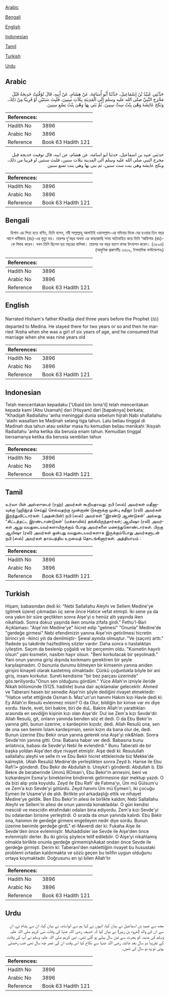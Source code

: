 [Arabic](#arabic)

[Bengali](#bengali)

[English](#english)

[Indonesian](#indonesian)

[Tamil](#tamil)

[Turkish](#turkish)

[Urdu](#urdu)

## Arabic


<div dir="rtl" lang="ar" style={{fontSize:'larger',backgroundColor:'#f8f9fa',padding:20}}>
حَدَّثَنِي عُبَيْدُ بْنُ إِسْمَاعِيلَ، حَدَّثَنَا أَبُو أُسَامَةَ، عَنْ هِشَامٍ، عَنْ أَبِيهِ، قَالَ تُوُفِّيَتْ خَدِيجَةُ قَبْلَ مَخْرَجِ النَّبِيِّ صلى الله عليه وسلم إِلَى الْمَدِينَةِ بِثَلاَثِ سِنِينَ، فَلَبِثَ سَنَتَيْنِ أَوْ قَرِيبًا مِنْ ذَلِكَ، وَنَكَحَ عَائِشَةَ وَهْىَ بِنْتُ سِتِّ سِنِينَ، ثُمَّ بَنَى بِهَا وَهْىَ بِنْتُ تِسْعِ سِنِينَ‏.‏
</div>
<div style={{backgroundColor:'#f8f9fa',padding:20, marginBottom: 10}}><table> <thead> <tr> <th>References:</th> <th></th> </tr> </thead> <tbody><tr><td>Hadith No</td><td>3896</td></tr><tr><td>Arabic No</td><td>3896</td></tr><tr><td>Reference</td><td>Book 63 Hadith 121</td></tr></tbody></table></div>


<div dir="rtl" lang="ar" style={{fontSize:'larger',backgroundColor:'#f8f9fa',padding:20}}>
حدثني عبيد بن اسماعيل، حدثنا ابو اسامة، عن هشام، عن ابيه، قال توفيت خديجة قبل مخرج النبي صلى الله عليه وسلم الى المدينة بثلاث سنين، فلبث سنتين او قريبا من ذلك، ونكح عايشة وهى بنت ست سنين، ثم بنى بها وهى بنت تسع سنين
</div>
<div style={{backgroundColor:'#f8f9fa',padding:20, marginBottom: 10}}><table> <thead> <tr> <th>References:</th> <th></th> </tr> </thead> <tbody><tr><td>Hadith No</td><td>3896</td></tr><tr><td>Arabic No</td><td>3896</td></tr><tr><td>Reference</td><td>Book 63 Hadith 121</td></tr></tbody></table></div>

## Bengali


<div dir="rtl" lang="bn" style={{fontSize:'larger',backgroundColor:'#f8f9fa',padding:20}}>
হিশাম এর পিতা হতে বর্ণিত, তিনি বলেন, নবী সাল্লাল্লাহু আলাইহি ওয়াসাল্লাম-এর মদিনার দিকে বের হওয়ার তিন বছর আগে খাদীজাহ (রাঃ)-এর মৃত্যু হয়। তারপর দু’বছর অথবা এর কাছাকাছি সময় অতিবাহিত করে তিনি ‘আয়িশাহ (রাঃ)-কে বিবাহ করেন। যখন তিনি ছিলেন ছয় বছরের বালিকা। তারপর নয় বছর বয়সে বাসর উৎযাপন করেন। (৩৮৯৪) (আধুনিক প্রকাশনীঃ ৩৬০৯, ইসলামিক ফাউন্ডেশনঃ)
</div>
<div style={{backgroundColor:'#f8f9fa',padding:20, marginBottom: 10}}><table> <thead> <tr> <th>References:</th> <th></th> </tr> </thead> <tbody><tr><td>Hadith No</td><td>3896</td></tr><tr><td>Arabic No</td><td>3896</td></tr><tr><td>Reference</td><td>Book 63 Hadith 121</td></tr></tbody></table></div>

## English


<div dir="ltr" lang="en" style={{fontSize:'larger',backgroundColor:'#f8f9fa',padding:20}}>
Narrated Hisham's father:Khadija died three years before the Prophet (ﷺ) departed to Medina. He stayed there for two years or so and then he married 'Aisha when she was a girl of six years of age, and he consumed that marriage when she was nine years old
</div>
<div style={{backgroundColor:'#f8f9fa',padding:20, marginBottom: 10}}><table> <thead> <tr> <th>References:</th> <th></th> </tr> </thead> <tbody><tr><td>Hadith No</td><td>3896</td></tr><tr><td>Arabic No</td><td>3896</td></tr><tr><td>Reference</td><td>Book 63 Hadith 121</td></tr></tbody></table></div>

## Indonesian


<div dir="ltr" lang="id" style={{fontSize:'larger',backgroundColor:'#f8f9fa',padding:20}}>
Telah menceritakan kepadaku ['Ubaid bin Isma'il] telah menceritakan kepada kami [Abu Usamah] dari [Hisyam] dari [bapaknya] berkata; "Khadijah Radiallahu 'anha meninggal dunia sebelum hijrah Nabi shallallahu 'alaihi wasallam ke Madinah selang tiga tahun. Lalu beliau tinggal di Madinah dua tahun atau sekitar masa itu kemudian beliau menikahi 'Aisyah Radiallahu 'anha ketika dia berusia enam tahun. Kemudian tinggal bersamanya ketika dia berusia sembilan tahun
</div>
<div style={{backgroundColor:'#f8f9fa',padding:20, marginBottom: 10}}><table> <thead> <tr> <th>References:</th> <th></th> </tr> </thead> <tbody><tr><td>Hadith No</td><td>3896</td></tr><tr><td>Arabic No</td><td>3896</td></tr><tr><td>Reference</td><td>Book 63 Hadith 121</td></tr></tbody></table></div>

## Tamil


<div dir="ltr" lang="ta" style={{fontSize:'larger',backgroundColor:'#f8f9fa',padding:20}}>
உர்வா பின் அஸ்ஸுபைர் (ரஹ்) அவர்கள் கூறியதாவது: நபி (ஸல்) அவர்கள் மதீனாவுக்கு (ஹிஜ்ரத் செய்து) செல்வதற்கு மூன்றாண் டுகளுக்கு முன்பு கதீஜா (ரலி) அவர்கள் இறந்துவிட்டார்கள். (அதன்பின்) நபி (ஸல்) அவர்கள் “இரண்டு ஆண்டுகள்' அல்லது “கிட்டத்தட்ட இரண்டாண்டுகள்' (மக்காவில்) தங்கியிருந்தார்கள்; ஆயிஷா (ரலி) அவர்கள் ஆறு வயதுடையவர்களாயிருக்கும் போது அவர்களை மணந்துகொண்டார்கள். பிறகு ஆயிஷா (ரலி) அவர்கள் ஒன்பது வயதுடையவர்களாக இருக்கும்போது அவர்களுடன் நபி (ஸல்) அவர்கள் தாம்பத்திய உறவைத் தொடங்கினார்கள். அத்தியாயம் :
</div>
<div style={{backgroundColor:'#f8f9fa',padding:20, marginBottom: 10}}><table> <thead> <tr> <th>References:</th> <th></th> </tr> </thead> <tbody><tr><td>Hadith No</td><td>3896</td></tr><tr><td>Arabic No</td><td>3896</td></tr><tr><td>Reference</td><td>Book 63 Hadith 121</td></tr></tbody></table></div>

## Turkish


<div dir="ltr" lang="tr" style={{fontSize:'larger',backgroundColor:'#f8f9fa',padding:20}}>
Hişam, babasından dedi ki: "Nebi Sallallahu Aleyhi ve Sellem Medine'ye (gitmek üzere) çıkmadan üç sene önce Hatice vefat etmişti. İki sene ya da ona yakın bir süre geçtikten sonra Aişe'yi o henüz altı yaşında iken nikahladı. Sonra dokuz yaşında iken onunla zifafa girdi." Fethu'l-Bari Açıklaması: "Aişe'nin Medine'ye" hicret edip "gelmesi" "Onunla" Medine'de "gerdeğe girmesi" Nebi efendimizin yanına Aişe'nin getirilmesi hicretin birinci yılı -ikinci yılı da denilmiştir- Şewal ayında olmuştur. "Ve (saçım) arttı." İfadede şu takdirde hazfedilmiş sözler vardır: Daha sonra o hastalıktan iyileştim. Saçım da beslenip çoğaldı ve bir perçemim oldu. "Kısmetin hayırlı olsun" yani kısmetin, nasibin hayır olsun. "Beni korkutacak bir şeyolmadı." Yani onun yanıma girişi dışında korkmamı gerektiren bir şeyle karşılaşmadım. O bununla durumu bilmeyen bir kimsenin yanına aniden girişini kinayeli olarak kastetmiş olmaktadır. Çünkü çoğunlukla böyle bir ani giriş, insanı korkutur. Sureti kendisine "bir bez parçası üzerinde" gös.teriliyordu."Onun sen olduğunu gördüm." Yüce Allah'ın izniyle ileride Nikah bölümünde (5125. hadiste) buna dair açıklamalar gelecektir. Ahmed ve Taberani hasen bir senedie Aişe'nin şöyle dediğini rivayet etmektedir: "Hatice vefat ettiğinde Osman b. Maz'un'un hanımı Hakım kızı Havle dedi ki: Ey Allah'ın Resulü evlenmez misin? O da Olur, bildiğin bir kimse var mı diye sordu. Havle, evet, biri bakire, biri de duL. Bakire Allah'ın yarattıkları arasında en sevdiğin kişinin kızı olan Aişe'dir. Dul ise Zem'a kızı Sevde'dir. Allah Resulü, git, onların yanında benden söz et dedi. O da Ebu Bekir'in yanına gitti, bunun üzerine, o kardeşinin kızıdır, dedi. Allah Resulü ona, sen de ona sen benim İslam kardeşimsin, senin kızın da bana olur de, dedi. Bunun üzerine Ebu Bekir onun yanına gelerek ona Aişe'yi nik&hladı. Sonra Sevde'nin yanına gitti. Ona: Babana haber ver dedi. Babasına bunu anlatınca, babası da Sevde'yi Nebi ile evlendirdi." Bunu Taberatii de bir başka yoldan Aişe'den diye rivayet etmiştir. Aişe dedi ki: Resulullah sallallahu aleyhi ve selle m ve Ebu Bekir hicret ettiklerinde biz Mekke'de kalmıştık. (Alah Resulü) Medine'de yerIeştikten sonra Zeyd b. Harise ile Ebu Rafi'i• gönderdi. Ebu Bekir de Abdullah b. Ureykıt'ı gönderdi. Abdullah b. Ebi Bekre de beraberinde Ümmü ROman'ı, Ebu Bekir'in annesini, beni ve kızkardeşim Esma'yı bineklerine bindirerek getirmesine dair mektup yazdı. O da bizi alıp yola koyuldu. Zeyd ile Ebu Rafi' de Fatıma'yı, Üm mü Gülsum'u ve Zem'a kızı Sevde'yi götürdü. Zeyd hanımı Üm mü Eymen'i, iki çocuğu Eymen ile Usame'yi de aldı. Birlikte yol arkadaşlığı ettik ve nihayet Medine'ye geldik. Ben Ebu Bekir'in ailesi ile birlikte kaldım, Nebi Sallallahu Aleyhi ve Sellem'in ailesi de onun yanında konakladılar. O gün kendisi mescidi ve mescidin etrafındaki odaları bina ediyordu. Zem'a kızı Sevde'yi bu odalardan birisine yerleştirdi. O sırada da onun yanında kalırdı. Ebu Bekir ona, hanımın ile gerdeğe girmeni engelleyen nedir diye sordu. Bunun üzerine benimle gerdeğe girdL" el-Maverdi der ki: Fukaha Aişe ile Sevde'den önce evlenmiştir. Muhaddisler ise Sevde ile Aişe'den önce evlenmiştir derler. Bu iki görüş şöylece telif edilebilir. O Aişe'yi nikahlamış olmakla birlikte onunla gerdeğe girmemişhAakat ondan önce Sevde ile gerdeğe girmişti. Derim ki: Taberani'den naklettiğim rivayet bu husustaki problemi ortadan kaldırmakta ve sözü geçen bu telifin uygun olduğunu ortaya koymaktadır. Doğrusunu en iyi bilen Allah'tır
</div>
<div style={{backgroundColor:'#f8f9fa',padding:20, marginBottom: 10}}><table> <thead> <tr> <th>References:</th> <th></th> </tr> </thead> <tbody><tr><td>Hadith No</td><td>3896</td></tr><tr><td>Arabic No</td><td>3896</td></tr><tr><td>Reference</td><td>Book 63 Hadith 121</td></tr></tbody></table></div>

## Urdu


<div dir="rtl" lang="ur" style={{fontSize:'larger',backgroundColor:'#f8f9fa',padding:20}}>
مجھ سے عبید بن اسماعیل نے بیان کیا، انہوں نے کہا ہم سے ابواسامہ نے بیان کیا، ان سے ہشام نے، ان سے ان کے والد (عروہ بن زبیر) نے بیان کیا کہ خدیجہ رضی اللہ عنہا کی وفات نبی کریم صلی اللہ علیہ وسلم کی مدینہ کو ہجرت سے تین سال پہلے ہو گئی تھی۔ نبی کریم صلی اللہ علیہ وسلم نے آپ کی وفات کے تقریباً دو سال بعد عائشہ رضی اللہ عنہا سے نکاح کیا اس وقت ان کی عمر چھ سال تھی جب رخصتی ہوئی تو وہ نو سال کی تھیں۔
</div>
<div style={{backgroundColor:'#f8f9fa',padding:20, marginBottom: 10}}><table> <thead> <tr> <th>References:</th> <th></th> </tr> </thead> <tbody><tr><td>Hadith No</td><td>3896</td></tr><tr><td>Arabic No</td><td>3896</td></tr><tr><td>Reference</td><td>Book 63 Hadith 121</td></tr></tbody></table></div>